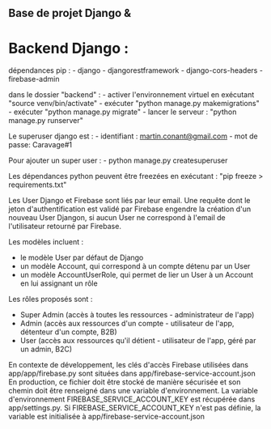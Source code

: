 ## Base de projet Django &

# Backend Django :

dépendances pip : - django - djangorestframework - django-cors-headers - firebase-admin

dans le dossier "backend" : - activer l'environnement virtuel en exécutant "source venv/bin/activate" - exécuter "python manage.py makemigrations" - exécuter "python manage.py migrate" - lancer le serveur : "python manage.py runserver"

Le superuser django est : - identifiant : martin.conant@gmail.com - mot de passe: Caravage#1

Pour ajouter un super user : - python manage.py createsuperuser

Les dépendances python peuvent être freezées en exécutant : "pip freeze > requirements.txt"

Les User Django et Firebase sont liés par leur email.
Une requête dont le jeton d'authentification est validé par Firebase engendre la création d'un nouveau User Djangon, si aucun User ne correspond à l'email de l'utilisateur retourné par Firebase.

Les modèles incluent :

- le modèle User par défaut de Django
- un modèle Account, qui correspond à un compte détenu par un User
- un modèle AccountUserRole, qui permet de lier un User à un Account en lui assignant un rôle

Les rôles proposés sont :

- Super Admin (accès à toutes les ressources - administrateur de l'app)
- Admin (accès aux ressources d'un compte - utilisateur de l'app, détenteur d'un compte, B2B)
- User (accès aux ressources qu'il détient - utilisateur de l'app, géré par un admin, B2C)

En contexte de développement, les clés d'accès Firebase utilisées dans app/app/firebase.py sont situées dans app/firebase-service-account.json
En production, ce fichier doit être stocké de manière sécurisée et son chemin doit être renseigné dans une variable d'environnement.
La variable d'environnement FIREBASE_SERVICE_ACCOUNT_KEY est récupérée dans app/settings.py.
Si FIREBASE_SERVICE_ACCOUNT_KEY n'est pas définie, la variable est initialisée à app/firebase-service-account.json
